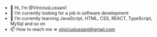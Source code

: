 - 👋 Hi, I’m @ViniciusLussani!
- 👀 I’m currently looking for a job in software development
- 🌱 I’m currently learning JavaScript, HTML, CSS, REACT, TypeScript, MySql and so on
- 📫 How to reach me => viniciuslussani@gmail.com

<!---
ViniciusLussani/ViniciusLussani is a ✨ special ✨ repository because its `README.md` (this file) appears on your GitHub profile.
You can click the Preview link to take a look at your changes.
--->
